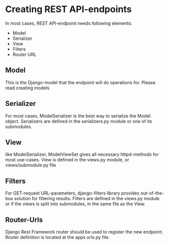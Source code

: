 # Creating REST API-endpoints

In most cases, REST API-endpoint needs following elements:

- Model
- Serializer
- View
- Filters
- Router URL

## Model

This is the Django-model that the endpoint will do operations for. Please read creating models

## Serializer

For most cases, ModelSerializer is the best way to serialize the Model object. Serializers are defined in the serializers.py module or one of its submodules. 

## View

like ModelSerializer, ModelViewSet gives all necessary httpd-methods for most use-cases. View is defined in the views.py module, or views/submodule.py file

## Filters

For GET-request URL-parameters, django-filters library provides out-of-the-box solution for filtering results. Filters are defined in the views.py module or if the views is split into submodules, in the same file as the View.

## Router-Urls

Django Rest Framework router should be used to register the new endpoint. Router definition is located at the apps urls.py file.
